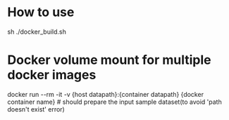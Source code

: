 # How to use
sh ./docker_build.sh

# Docker volume mount for multiple docker images
docker run --rm -it -v {host datapath}:{container datapath} {docker container name} # should prepare the input sample dataset(to avoid 'path doesn't exist' error)
